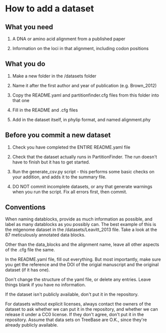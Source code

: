 How to add a dataset
====================

What you need
-------------

1. A DNA or amino acid alignment from a published paper

2. Information on the loci in that alignment, including codon positions


What you do
-----------

1. Make a new folder in the /datasets folder

2. Name it after the first author and year of publication (e.g. Brown_2012)

3. Copy the README.yaml and partitionfinder.cfg files from this folder into that one

4. Fill in the README and .cfg files

5. Add in the dataset itself, in phylip format, and named alignment.phy


Before you commit a new dataset
-------------------------------

1. Check you have completed the ENTIRE README.yaml file

2. Check that the dataset actually runs in PartitionFinder. The run doesn't have to finish
    but it has to get started.

3. Run the generate_csv.py script - this performs some basic checks on your addition, and 
    adds it to the summary file. 

4. DO NOT commit incomplete datasets, or any that generate warnings when you run the 
    script. Fix all errors first, then commit.

Conventions
-----------

When naming datablocks, provide as much information as possible, and label as many 
datablocks as you possibly can. The best example of this is the mtgenome dataset in the 
/datasets/Leavitt_2013 file. Take a look at the 87 meticulously annotated data blocks.

Other than the data_blocks and the alignment name, leave all other aspects of the .cfg 
file the same.

In the README.yaml file, fill out everything. But most importantly, make sure you get the
reference and the DOI of the origial manuscript and the original dataset (if it has one).

Don't change the structure of the yaml file, or delete any entries. Leave things blank if 
you have no information.

If the dataset isn't publicly available, don't put it in the repository.

For datasets without explicit licenses, always contact the owners of the dataset to ask 
whether we can put it in the repository, and whether we can release it under a CC0 license.
If they don't agree, don't put it in the repository. Assume that data sets on TreeBase are
O.K., since they're already publicly available.